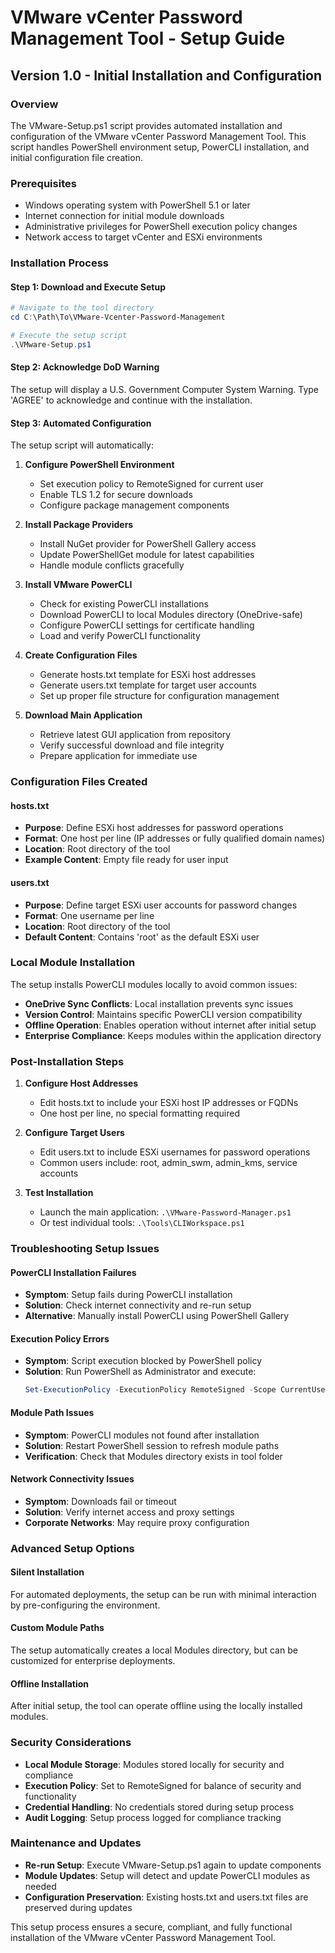 # VMware vCenter Password Management Tool - Setup Guide
## Version 1.0 - Initial Installation and Configuration

### Overview

The VMware-Setup.ps1 script provides automated installation and configuration of the VMware vCenter Password Management Tool. This script handles PowerShell environment setup, PowerCLI installation, and initial configuration file creation.

### Prerequisites

- Windows operating system with PowerShell 5.1 or later
- Internet connection for initial module downloads
- Administrative privileges for PowerShell execution policy changes
- Network access to target vCenter and ESXi environments

### Installation Process

#### Step 1: Download and Execute Setup

```powershell
# Navigate to the tool directory
cd C:\Path\To\VMware-Vcenter-Password-Management

# Execute the setup script
.\VMware-Setup.ps1
```

#### Step 2: Acknowledge DoD Warning

The setup will display a U.S. Government Computer System Warning. Type 'AGREE' to acknowledge and continue with the installation.

#### Step 3: Automated Configuration

The setup script will automatically:

1. **Configure PowerShell Environment**
   - Set execution policy to RemoteSigned for current user
   - Enable TLS 1.2 for secure downloads
   - Configure package management components

2. **Install Package Providers**
   - Install NuGet provider for PowerShell Gallery access
   - Update PowerShellGet module for latest capabilities
   - Handle module conflicts gracefully

3. **Install VMware PowerCLI**
   - Check for existing PowerCLI installations
   - Download PowerCLI to local Modules directory (OneDrive-safe)
   - Configure PowerCLI settings for certificate handling
   - Load and verify PowerCLI functionality

4. **Create Configuration Files**
   - Generate hosts.txt template for ESXi host addresses
   - Generate users.txt template for target user accounts
   - Set up proper file structure for configuration management

5. **Download Main Application**
   - Retrieve latest GUI application from repository
   - Verify successful download and file integrity
   - Prepare application for immediate use

### Configuration Files Created

#### hosts.txt
- **Purpose**: Define ESXi host addresses for password operations
- **Format**: One host per line (IP addresses or fully qualified domain names)
- **Location**: Root directory of the tool
- **Example Content**: Empty file ready for user input

#### users.txt
- **Purpose**: Define target ESXi user accounts for password changes
- **Format**: One username per line
- **Location**: Root directory of the tool
- **Default Content**: Contains 'root' as the default ESXi user

### Local Module Installation

The setup installs PowerCLI modules locally to avoid common issues:

- **OneDrive Sync Conflicts**: Local installation prevents sync issues
- **Version Control**: Maintains specific PowerCLI version compatibility
- **Offline Operation**: Enables operation without internet after initial setup
- **Enterprise Compliance**: Keeps modules within the application directory

### Post-Installation Steps

1. **Configure Host Addresses**
   - Edit hosts.txt to include your ESXi host IP addresses or FQDNs
   - One host per line, no special formatting required

2. **Configure Target Users**
   - Edit users.txt to include ESXi usernames for password operations
   - Common users include: root, admin_swm, admin_kms, service accounts

3. **Test Installation**
   - Launch the main application: `.\VMware-Password-Manager.ps1`
   - Or test individual tools: `.\Tools\CLIWorkspace.ps1`

### Troubleshooting Setup Issues

#### PowerCLI Installation Failures
- **Symptom**: Setup fails during PowerCLI installation
- **Solution**: Check internet connectivity and re-run setup
- **Alternative**: Manually install PowerCLI using PowerShell Gallery

#### Execution Policy Errors
- **Symptom**: Script execution blocked by PowerShell policy
- **Solution**: Run PowerShell as Administrator and execute:
  ```powershell
  Set-ExecutionPolicy -ExecutionPolicy RemoteSigned -Scope CurrentUser
  ```

#### Module Path Issues
- **Symptom**: PowerCLI modules not found after installation
- **Solution**: Restart PowerShell session to refresh module paths
- **Verification**: Check that Modules directory exists in tool folder

#### Network Connectivity Issues
- **Symptom**: Downloads fail or timeout
- **Solution**: Verify internet access and proxy settings
- **Corporate Networks**: May require proxy configuration

### Advanced Setup Options

#### Silent Installation
For automated deployments, the setup can be run with minimal interaction by pre-configuring the environment.

#### Custom Module Paths
The setup automatically creates a local Modules directory, but can be customized for enterprise deployments.

#### Offline Installation
After initial setup, the tool can operate offline using the locally installed modules.

### Security Considerations

- **Local Module Storage**: Modules stored locally for security and compliance
- **Execution Policy**: Set to RemoteSigned for balance of security and functionality
- **Credential Handling**: No credentials stored during setup process
- **Audit Logging**: Setup process logged for compliance tracking

### Maintenance and Updates

- **Re-run Setup**: Execute VMware-Setup.ps1 again to update components
- **Module Updates**: Setup will detect and update PowerCLI modules as needed
- **Configuration Preservation**: Existing hosts.txt and users.txt files are preserved during updates

This setup process ensures a secure, compliant, and fully functional installation of the VMware vCenter Password Management Tool.